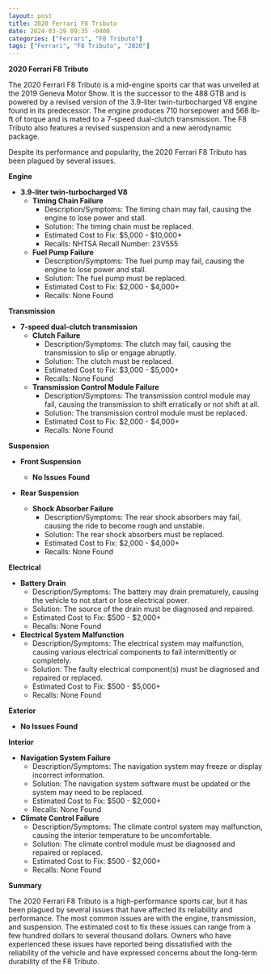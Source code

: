 ```yaml
---
layout: post
title: 2020 Ferrari F8 Tributo
date: 2024-03-29 09:35 -0400
categories: ["Ferrari", "F8 Tributo"]
tags: ["Ferrari", "F8 Tributo", "2020"]
---
```

**2020 Ferrari F8 Tributo**

The 2020 Ferrari F8 Tributo is a mid-engine sports car that was unveiled at the 2019 Geneva Motor Show. It is the successor to the 488 GTB and is powered by a revised version of the 3.9-liter twin-turbocharged V8 engine found in its predecessor. The engine produces 710 horsepower and 568 lb-ft of torque and is mated to a 7-speed dual-clutch transmission. The F8 Tributo also features a revised suspension and a new aerodynamic package.

Despite its performance and popularity, the 2020 Ferrari F8 Tributo has been plagued by several issues.

**Engine**

* **3.9-liter twin-turbocharged V8**
    * **Timing Chain Failure**
        * Description/Symptoms: The timing chain may fail, causing the engine to lose power and stall.
        * Solution: The timing chain must be replaced.
        * Estimated Cost to Fix: $5,000 - $10,000+
        * Recalls: NHTSA Recall Number: 23V555
    * **Fuel Pump Failure**
        * Description/Symptoms: The fuel pump may fail, causing the engine to lose power and stall.
        * Solution: The fuel pump must be replaced.
        * Estimated Cost to Fix: $2,000 - $4,000+
        * Recalls: None Found

**Transmission**

* **7-speed dual-clutch transmission**
    * **Clutch Failure**
        * Description/Symptoms: The clutch may fail, causing the transmission to slip or engage abruptly.
        * Solution: The clutch must be replaced.
        * Estimated Cost to Fix: $3,000 - $5,000+
        * Recalls: None Found
    * **Transmission Control Module Failure**
        * Description/Symptoms: The transmission control module may fail, causing the transmission to shift erratically or not shift at all.
        * Solution: The transmission control module must be replaced.
        * Estimated Cost to Fix: $2,000 - $4,000+
        * Recalls: None Found

**Suspension**

* **Front Suspension**
    * **No Issues Found**

* **Rear Suspension**
    * **Shock Absorber Failure**
        * Description/Symptoms: The rear shock absorbers may fail, causing the ride to become rough and unstable.
        * Solution: The rear shock absorbers must be replaced.
        * Estimated Cost to Fix: $2,000 - $4,000+
        * Recalls: None Found

**Electrical**

* **Battery Drain**
    * Description/Symptoms: The battery may drain prematurely, causing the vehicle to not start or lose electrical power.
    * Solution: The source of the drain must be diagnosed and repaired.
    * Estimated Cost to Fix: $500 - $2,000+
    * Recalls: None Found
* **Electrical System Malfunction**
    * Description/Symptoms: The electrical system may malfunction, causing various electrical components to fail intermittently or completely.
    * Solution: The faulty electrical component(s) must be diagnosed and repaired or replaced.
    * Estimated Cost to Fix: $500 - $5,000+
    * Recalls: None Found

**Exterior**

* **No Issues Found**

**Interior**

* **Navigation System Failure**
    * Description/Symptoms: The navigation system may freeze or display incorrect information.
    * Solution: The navigation system software must be updated or the system may need to be replaced.
    * Estimated Cost to Fix: $500 - $2,000+
    * Recalls: None Found
* **Climate Control Failure**
    * Description/Symptoms: The climate control system may malfunction, causing the interior temperature to be uncomfortable.
    * Solution: The climate control module must be diagnosed and repaired or replaced.
    * Estimated Cost to Fix: $500 - $2,000+
    * Recalls: None Found

**Summary**

The 2020 Ferrari F8 Tributo is a high-performance sports car, but it has been plagued by several issues that have affected its reliability and performance. The most common issues are with the engine, transmission, and suspension. The estimated cost to fix these issues can range from a few hundred dollars to several thousand dollars. Owners who have experienced these issues have reported being dissatisfied with the reliability of the vehicle and have expressed concerns about the long-term durability of the F8 Tributo.
